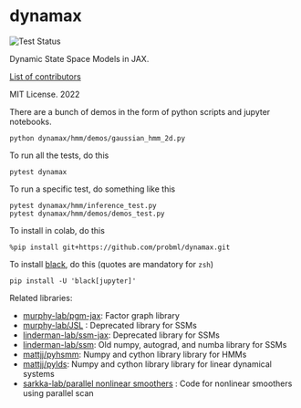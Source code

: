 # dynamax
![Test Status](https://github.com/probml/dynamax/actions/workflows/workflow.yml/badge.svg?branch=main)

Dynamic State Space Models in JAX.


[List of contributors](https://github.com/probml/dynamax/graphs/contributors)

MIT License. 2022

There are a bunch of demos in the form of python scripts and jupyter notebooks. 
```
python dynamax/hmm/demos/gaussian_hmm_2d.py 
```

To run all the tests, do this
```
pytest dynamax
```
To run a specific test, do something like this
```
pytest dynamax/hmm/inference_test.py
pytest dynamax/hmm/demos/demos_test.py 
```

To install in colab, do this
```
%pip install git+https://github.com/probml/dynamax.git
```

To install [black](https://black.readthedocs.io/en/stable/), do this (quotes are mandatory for `zsh`)
```
pip install -U 'black[jupyter]'
```

Related libraries:

- [murphy-lab/pgm-jax](https://github.com/probml/pgm-jax): Factor graph library
- [murphy-lab/JSL](https://github.com/probml/JSL) : Deprecated library for SSMs
- [linderman-lab/ssm-jax](https://github.com/lindermanlab/ssm-jax):  Deprecated library for SSMs
- [linderman-lab/ssm](https://github.com/lindermanlab/ssm):  Old numpy, autograd, and numba library for SSMs
- [mattjj/pyhsmm](https://github.com/mattjj/pyhsmm):  Numpy and cython library library for HMMs
- [mattjj/pylds](https://github.com/mattjj/pylds):  Numpy and cython library library for linear dynamical systems
- [sarkka-lab/parallel nonlinear smoothers](https://github.com/EEA-sensors/parallel-non-linear-gaussian-smoothers) : Code for nonlinear smoothers using parallel scan

